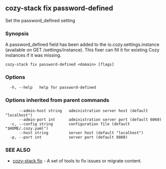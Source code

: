 ## cozy-stack fix password-defined

Set the password_defined setting

### Synopsis


A password_defined field has been added to the io.cozy.settings.instance
(available on GET /settings/instance). This fixer can fill it for existing Cozy
instances if it was missing.


```
cozy-stack fix password-defined <domain> [flags]
```

### Options

```
  -h, --help   help for password-defined
```

### Options inherited from parent commands

```
      --admin-host string   administration server host (default "localhost")
      --admin-port int      administration server port (default 6060)
  -c, --config string       configuration file (default "$HOME/.cozy.yaml")
      --host string         server host (default "localhost")
  -p, --port int            server port (default 8080)
```

### SEE ALSO

* [cozy-stack fix](cozy-stack_fix.md)	 - A set of tools to fix issues or migrate content.

